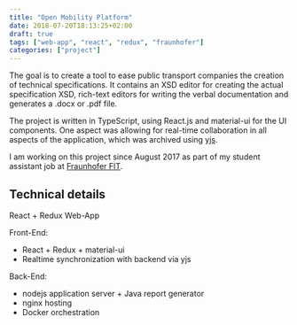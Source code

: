 ```yaml
---
title: "Open Mobility Platform"
date: 2018-07-20T18:13:25+02:00
draft: true
tags: ["web-app", "react", "redux", "fraunhofer"]
categories: ["project"]
---
```


The goal is to create a tool to ease public transport companies the creation of technical specifications. It contains an XSD editor for creating the actual specification XSD, rich-text editors for writing the verbal documentation and generates a .docx or .pdf file.

The project is written in TypeScript, using React.js and material-ui for the UI components. One aspect was allowing for real-time collaboration in all aspects of the application, which was archived using [yjs](https://github.com/y-js/yjs).

I am working on this project since August 2017 as part of my student assistant job at [Fraunhofer FIT](https://fit.fraunhofer.de/).

## Technical details

React + Redux Web-App

Front-End:

- React + Redux + material-ui
- Realtime synchronization with backend via yjs

Back-End:

- nodejs application server + Java report generator
- nginx hosting
- Docker orchestration
